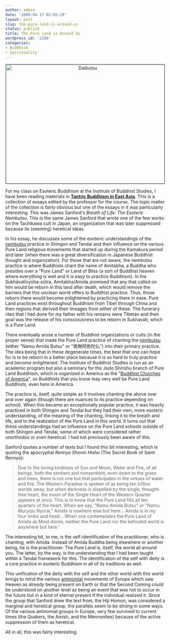 ```yaml
---
author: admin
date: '2008-04-17 02:05:29'
layout: post
slug: the-pure-land-is-around-us
status: publish
title: The Pure Land is Around Us
wordpress_id: '2206'
categories:
- Buddhism
- Spirituality
---
```

<p align="center"><a href="http://www.flickr.com/photos/albill/1432332966/" title="Daibutsu by albill, on Flickr"><img src="http://farm2.static.flickr.com/1200/1432332966_2e788845df.jpg" width="500" height="375" border="1" alt="Daibutsu" /></a></p>
For my class on Esoteric Buddhism at the Institute of Buddhist Studies, I have been reading materials in <strong><a href="http://www.amazon.com/Tantric-Buddhism-East-Richard-Payne/dp/0861714873">Tantric Buddhism in East Asia</a></strong>. This is a collection of essays edited by the professor for the course. The topic matter of the collection is fairly obvious but one of the essays in it was particularly interesting. This was James Sanford's <em>Breath of Life: The Esoteric Nembutsu</em>. This is the same James Sanford that wrote one of the few works on the Tachikawa cult in Japan, an organization that was later suppressed because its (seeming) heretical ideas.

In his essay, he discusses some of the esoteric understandings of the <a href="http://en.wikipedia.org/wiki/Nianfo">nembutsu</a> practice in Shingon and Tendai and their influence on the various Pure Land religious movements that started up during the Kamakura period and later (when there was a great diversification in Japanese Buddhist thought and organization). For those that are not aware, the nembutsu practice is where Buddhists chant the name of Amitabha, a Buddha who presides over a "Pure Land" or Land of Bliss (a sort of Buddhist heaven where everything is well and it is easy to practice Buddhism). In the Sukhāvatīvyūha-sūtra, Amitabha/Amida promised that any that called on him would be reborn in this land after death, which would remove the barriers that this unclean world offers to Buddhist practice. Thus, those reborn there would become enlightened by practicing there in ease. Pure Land practices exist throughout Buddhism from Tibet through China and then regions that derived their lineages from either of these. The funerary rites that I had done for my father with his remains were Tibetan and their goal was the release of his consciousness to be reborn in Sukhavati, which is a Pure Land.

There eventually arose a number of Buddhist organizations or cults (in the proper sense) that made the Pure Land practice of chanting the <a href="http://www.nembutsu.info/nemgtprac2.htm">nembutsu</a> (either "Namu Amida Butsu" or "南無阿弥陀仏") into their primary practice. The idea being that in these degenerate times, the best that one can hope for is to be reborn in a better place because it is so hard to truly practice and become enlightened. The Institute of Buddhist Studies is run as an academic program but also a seminary for the Jodo Shinshu branch of Pure Land Buddhism, which is organized in America as the "<a href="http://buddhistchurchesofamerica.org/home/">Buddhist Churches of America</a>", so Buddhists that you know may very well be Pure Land Buddhists, even here in America.

The practice is, itself, quite simple as it involves chanting the above over and over again (though there are nuances to its practice depending on school). When this became an exceptionally popular practice, it was heavily practiced in both Shingon and Tendai but they had their own, more esoteric understanding, of the meaning of the chanting, linking it to the breath and life, and to the realization of the Pure Land in this world. It turns out that these understandings had an influence on the Pure Land schools outside of both Shingon and Tendai, some of which were considered rather unorthodox or even heretical. I had not previously been aware of this.

Sanford quotes a number of texts but I found this bit interesting, which is quoting the apocryphal <em>Rennyo Shonin Hisho</em> (The Secret Book of Saint Rennyo):
<blockquote>Due to the loving kindness of Sun and Moon, Water and Fire, of all beings, both the sentient and nonsentient, even down to the grass and trees, there is not one but that participates in the virtues of water and fire. The Western Paradise is spoken of as being ten trillion worlds away, but when darkness is dispelled by the single, thought-free heart, the moon of the Single Heart of the Western Quarter appears at once. This is to know that the Pure Land fills all ten quarters of the heart. When we say, "Namu Amida Butsu" or "Namu Muryoju Nyorai," Amida is nowhere else but here... Amida is in my four limbs and head... When one contemplates the Pure Land of Amida as Mind-Alone, neither the Pure Land nor the befouled world is anywhere but here."</blockquote>
The interesting bit, to me, is the self-identification of the practitioner, who is chanting, with Amida. Instead of Amida Buddha being elsewhere or another being, he is the practitioner. The Pure Land is, itself, the world all around you. The latter, by the way, is the understanding that I had been taught within a Tendai framework for this. The identification of the self with deity is a core practice in esoteric Buddhism in all of its traditions as well.

This unification of the deity with the self and the other world with this world brings to mind the various <a href="http://en.wikipedia.org/wiki/Antinomianism">antinomial</a> movements of Europe which saw Heaven as already being present on Earth or that the Second Coming could be understood on another level as being an event that was not to occur in the future but in a kind of eternal present if the individual realized it. Since the group that Sanford drew the text from, the Hiji Homon, was considered a marginal and heretical group, the parallels seem to be strong in some ways. Of the various antinomial groups in Europe, very few survived to current times (the Quakers, the Amish, and the Mennonites) because of the active suppression of them as heretical.

All in all, this was fairly interesting.
